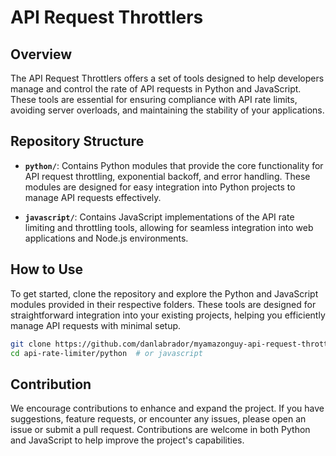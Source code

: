 # API Request Throttlers

## Overview

The API Request Throttlers offers a set of tools designed to help developers manage and control the rate of API requests in Python and JavaScript. These tools are essential for ensuring compliance with API rate limits, avoiding server overloads, and maintaining the stability of your applications.

## Repository Structure

- **`python/`**: Contains Python modules that provide the core functionality for API request throttling, exponential backoff, and error handling. These modules are designed for easy integration into Python projects to manage API requests effectively.

- **`javascript/`**: Contains JavaScript implementations of the API rate limiting and throttling tools, allowing for seamless integration into web applications and Node.js environments.

## How to Use

To get started, clone the repository and explore the Python and JavaScript modules provided in their respective folders. These tools are designed for straightforward integration into your existing projects, helping you efficiently manage API requests with minimal setup.

```bash
git clone https://github.com/danlabrador/myamazonguy-api-request-throttlers.git
cd api-rate-limiter/python  # or javascript
```

## Contribution

We encourage contributions to enhance and expand the project. If you have suggestions, feature requests, or encounter any issues, please open an issue or submit a pull request. Contributions are welcome in both Python and JavaScript to help improve the project's capabilities.
